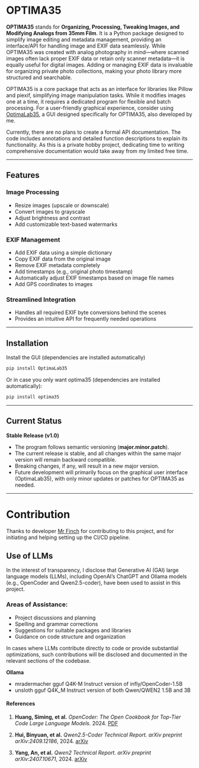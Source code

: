 # **OPTIMA35**
**OPTIMA35** stands for **Organizing, Processing, Tweaking Images, and Modifying Analogs from 35mm Film**. It is a Python package designed to simplify image editing and metadata management, providing an interface/API for handling image and EXIF data seamlessly. While OPTIMA35 was created with analog photography in mind—where scanned images often lack proper EXIF data or retain only scanner metadata—it is equally useful for digital images. Adding or managing EXIF data is invaluable for organizing private photo collections, making your photo library more structured and searchable.

OPTIMA35 is a core package that acts as an interface for libraries like Pillow and piexif, simplifying image manipulation tasks. While it modifies images one at a time, it requires a dedicated program for flexible and batch processing. For a user-friendly graphical experience, consider using [OptimaLab35](https://gitlab.com/CodeByMrFinchum/OptimaLab35), a GUI designed specifically for OPTIMA35, also developed by me.

Currently, there are no plans to create a formal API documentation. The code includes annotations and detailed function descriptions to explain its functionality. As this is a private hobby project, dedicating time to writing comprehensive documentation would take away from my limited free time.

---

## **Features**

### **Image Processing**
- Resize images (upscale or downscale)
- Convert images to grayscale
- Adjust brightness and contrast
- Add customizable text-based watermarks

### **EXIF Management**
- Add EXIF data using a simple dictionary
- Copy EXIF data from the original image
- Remove EXIF metadata completely
- Add timestamps (e.g., original photo timestamp)
- Automatically adjust EXIF timestamps based on image file names
- Add GPS coordinates to images

### **Streamlined Integration**
- Handles all required EXIF byte conversions behind the scenes
- Provides an intuitive API for frequently needed operations

---

## **Installation**
Install the GUI (dependencies are installed automatically)
```bash
pip install OptimaLab35
```

Or in case you only want optima35 (dependencies are installed automatically):
```bash
pip install optima35
```

---

## **Current Status**
**Stable Release (v1.0)**
- The program follows semantic versioning (**major.minor.patch**).
- The current release is stable, and all changes within the same major version will remain backward compatible.
- Breaking changes, if any, will result in a new major version.
- Future development will primarily focus on the graphical user interface (OptimaLab35), with only minor updates or patches for OPTIMA35 as needed.

---
# Contribution

Thanks to developer [Mr Finch](https://gitlab.com/MrFinchMkV) for contributing to this project, and for initiating and helping setting up the CI/CD pipeline.

## Use of LLMs
In the interest of transparency, I disclose that Generative AI (GAI) large language models (LLMs), including OpenAI’s ChatGPT and Ollama models (e.g., OpenCoder and Qwen2.5-coder), have been used to assist in this project.

### Areas of Assistance:
- Project discussions and planning
- Spelling and grammar corrections
- Suggestions for suitable packages and libraries
- Guidance on code structure and organization

In cases where LLMs contribute directly to code or provide substantial optimizations, such contributions will be disclosed and documented in the relevant sections of the codebase.

**Ollama**
- mradermacher gguf Q4K-M Instruct version of infly/OpenCoder-1.5B
- unsloth gguf Q4K_M Instruct version of both Qwen/QWEN2 1.5B and 3B

#### References
1. **Huang, Siming, et al.**
   *OpenCoder: The Open Cookbook for Top-Tier Code Large Language Models.*
   2024. [PDF](https://arxiv.org/pdf/2411.04905)

2. **Hui, Binyuan, et al.**
   *Qwen2.5-Coder Technical Report.*
   *arXiv preprint arXiv:2409.12186*, 2024. [arXiv](https://arxiv.org/abs/2409.12186)

3. **Yang, An, et al.**
   *Qwen2 Technical Report.*
   *arXiv preprint arXiv:2407.10671*, 2024. [arXiv](https://arxiv.org/abs/2407.10671)
